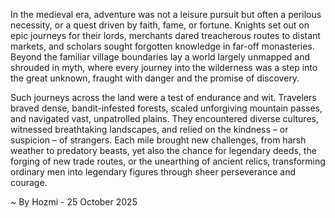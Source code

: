
In the medieval era, adventure was not a leisure pursuit but often a perilous necessity, or a quest driven by faith, fame, or fortune. Knights set out on epic journeys for their lords, merchants dared treacherous routes to distant markets, and scholars sought forgotten knowledge in far-off monasteries. Beyond the familiar village boundaries lay a world largely unmapped and shrouded in myth, where every journey into the wilderness was a step into the great unknown, fraught with danger and the promise of discovery.

Such journeys across the land were a test of endurance and wit. Travelers braved dense, bandit-infested forests, scaled unforgiving mountain passes, and navigated vast, unpatrolled plains. They encountered diverse cultures, witnessed breathtaking landscapes, and relied on the kindness – or suspicion – of strangers. Each mile brought new challenges, from harsh weather to predatory beasts, yet also the chance for legendary deeds, the forging of new trade routes, or the unearthing of ancient relics, transforming ordinary men into legendary figures through sheer perseverance and courage.

~ By Hozmi - 25 October 2025
